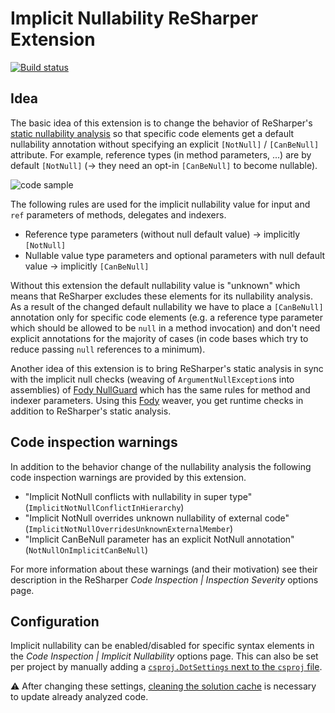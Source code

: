 # Implicit Nullability ReSharper Extension

[![Build status](https://ci.appveyor.com/api/projects/status/qldjrfvj090h8b0q/branch/master?svg=true)](https://ci.appveyor.com/project/ulrichb/implicitnullability/branch/master)

## Idea
The basic idea of this extension is to change the behavior of ReSharper's [static nullability analysis](https://www.jetbrains.com/resharper/help/Code_Analysis__Code_Annotations.html) so that specific code elements get a default nullability annotation without specifying an explicit `[NotNull]` / `[CanBeNull]` attribute. For example, reference types (in method parameters, ...) are by default `[NotNull]` (→ they need an opt-in `[CanBeNull]` to become nullable).

![code sample](https://github.com/ulrichb/ImplicitNullability/blob/master/Doc/Sample.png)

The following rules are used for the implicit nullability value for input and `ref` parameters of methods, delegates and indexers.

* Reference type parameters (without null default value) → implicitly `[NotNull]`
* Nullable value type parameters and optional parameters with null default value → implicitly `[CanBeNull]`

Without this extension the default nullability value is "unknown" which means that ReSharper excludes these elements for its nullability analysis. As a result of the changed default nullability we have to place a `[CanBeNull]` annotation only for specific code elements (e.g. a reference type parameter which should be allowed to be `null` in a method invocation) and don't need explicit annotations for the majority of cases (in code bases which try to reduce passing `null` references to a minimum).

Another idea of this extension is to bring ReSharper's static analysis in sync with the implicit null checks (weaving of `ArgumentNullException`s into assemblies) of [Fody NullGuard](https://github.com/Fody/NullGuard#readme) which has the same rules for method and indexer parameters. Using this [Fody](https://github.com/Fody/Fody#readme) weaver, you get runtime checks in addition to ReSharper's static analysis.

## Code inspection warnings

In addition to the behavior change of the nullability analysis the following code inspection warnings are provided by this extension.

* "Implicit NotNull conflicts with nullability in super type" (`ImplicitNotNullConflictInHierarchy`)
* "Implicit NotNull overrides unknown nullability of external code" (`ImplicitNotNullOverridesUnknownExternalMember`)
* "Implicit CanBeNull parameter has an explicit NotNull annotation" (`NotNullOnImplicitCanBeNull`)

For more information about these warnings (and their motivation) see their description in the ReSharper *Code Inspection | Inspection Severity* options page.

## Configuration

Implicit nullability can be enabled/disabled for specific syntax elements in the *Code Inspection | Implicit Nullability* options page. This can also be set per project by manually adding a [`csproj.DotSettings` next to the `csproj` file](https://blog.jetbrains.com/dotnet/2012/01/18/per-project-settings-or-how-to-have-different-naming-styles-for-my-test-project/).

:warning: After changing these settings, [cleaning the solution cache](https://www.jetbrains.com/resharper/help/Configuring_Caches_Location.html#dynaProc1) is necessary to update already analyzed code.
